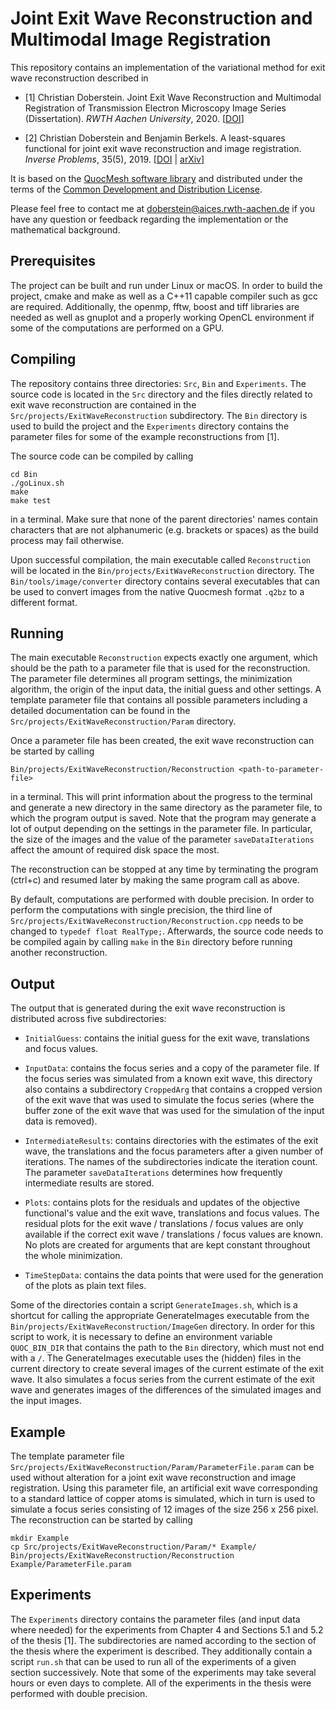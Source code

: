 # Joint Exit Wave Reconstruction and Multimodal Image Registration

This repository contains an implementation of the variational method for exit wave reconstruction described in 

+ [1] Christian Doberstein. Joint Exit Wave Reconstruction and Multimodal Registration of Transmission Electron Microscopy Image Series (Dissertation). *RWTH Aachen University*, 2020. [[DOI](http://doi.org/10.18154/RWTH-2020-06672)]

+ [2] Christian Doberstein and Benjamin Berkels. A least-squares functional for joint exit wave reconstruction and image registration. *Inverse Problems*, 35(5), 2019. [[DOI](https://doi.org/10.1088/1361-6420/ab0b04) | [arXiv](https://arxiv.org/abs/1812.02786)]

It is based on the [QuocMesh software library](https://archive.ins.uni-bonn.de/numod.ins.uni-bonn.de/software/quocmesh/index.html) and distributed under the terms of the [Common Development and Distribution License](LICENSE.txt).

Please feel free to contact me at <doberstein@aices.rwth-aachen.de> if you have any question or feedback regarding the implementation or the mathematical background.

## Prerequisites

The project can be built and run under Linux or macOS. In order to build the project, cmake and make as well as a C++11 capable compiler such as gcc are required. Additionally, the openmp, fftw, boost and tiff libraries are needed as well as gnuplot and a properly working OpenCL environment if some of the computations are performed on a GPU.

## Compiling

The repository contains three directories: `Src`, `Bin` and `Experiments`. The source code is located in the `Src` directory and the files directly related to exit wave reconstruction are contained in the `Src/projects/ExitWaveReconstruction` subdirectory. The `Bin` directory is used to build the project and the `Experiments` directory contains the parameter files for some of the example reconstructions from [1].

The source code can be compiled by calling

    cd Bin
    ./goLinux.sh
    make
    make test

in a terminal. Make sure that none of the parent directories' names contain characters that are not alphanumeric (e.g. brackets or spaces) as the build process may fail otherwise.

Upon successful compilation, the main executable called `Reconstruction` will be located in the `Bin/projects/ExitWaveReconstruction` directory. The `Bin/tools/image/converter` directory contains several executables that can be used to convert images from the native Quocmesh format `.q2bz` to a different format.

## Running

The main executable `Reconstruction` expects exactly one argument, which should be the path to a parameter file that is used for the reconstruction. The parameter file determines all program settings, the minimization algorithm, the origin of the input data, the initial guess and other settings. A template parameter file that contains all possible parameters including a detailed documentation can be found in the `Src/projects/ExitWaveReconstruction/Param` directory.

Once a parameter file has been created, the exit wave reconstruction can be started by calling

    Bin/projects/ExitWaveReconstruction/Reconstruction <path-to-parameter-file>

in a terminal. This will print information about the progress to the terminal and generate a new directory in the same directory as the parameter file, to which the program output is saved. Note that the program may generate a lot of output depending on the settings in the parameter file. In particular, the size of the images and the value of the parameter `saveDataIterations` affect the amount of required disk space the most.

The reconstruction can be stopped at any time by terminating the program (ctrl+c) and resumed later by making the same program call as above.

By default, computations are performed with double precision. In order to perform the computations with single precision, the third line of `Src/projects/ExitWaveReconstruction/Reconstruction.cpp` needs to be changed to `typedef float RealType;`. Afterwards, the source code needs to be compiled again by calling `make` in the `Bin` directory before running another reconstruction.

## Output

The output that is generated during the exit wave reconstruction is distributed across five subdirectories:

+ `InitialGuess`: contains the initial guess for the exit wave, translations and focus values.

+ `InputData`: contains the focus series and a copy of the parameter file. If the focus series was simulated from a known exit wave, this directory also contains a subdirectory `CroppedArg` that contains a cropped version of the exit wave that was used to simulate the focus series (where the buffer zone of the exit wave that was used for the simulation of the input data is removed).

+ `IntermediateResults`: contains directories with the estimates of the exit wave, the translations and the focus parameters after a given number of iterations. The names of the subdirectories indicate the iteration count. The parameter `saveDataIterations` determines how frequently intermediate results are stored.

+ `Plots`: contains plots for the residuals and updates of the objective functional's value and the exit wave, translations and focus values. The residual plots for the exit wave / translations / focus values are only available if the correct exit wave / translations / focus values are known. No plots are created for arguments that are kept constant throughout the whole minimization.

+ `TimeStepData`: contains the data points that were used for the generation of the plots as plain text files.

Some of the directories contain a script `GenerateImages.sh`, which is a shortcut for calling the appropriate GenerateImages executable from the `Bin/projects/ExitWaveReconstruction/ImageGen` directory. In order for this script to work, it is necessary to define an environment variable `QUOC_BIN_DIR` that contains the path to the `Bin` directory, which must not end with a `/`. The GenerateImages executable uses the (hidden) files in the current directory to create several images of the current estimate of the exit wave. It also simulates a focus series from the current estimate of the exit wave and generates images of the differences of the simulated images and the input images.

## Example

The template parameter file `Src/projects/ExitWaveReconstruction/Param/ParameterFile.param` can be used without alteration for a joint exit wave reconstruction and image registration. Using this parameter file, an artificial exit wave corresponding to a standard lattice of copper atoms is simulated, which in turn is used to simulate a focus series consisting of 12 images of the size 256 x 256 pixel. The reconstruction can be started by calling

    mkdir Example
    cp Src/projects/ExitWaveReconstruction/Param/* Example/
    Bin/projects/ExitWaveReconstruction/Reconstruction Example/ParameterFile.param

## Experiments

The `Experiments` directory contains the parameter files (and input data where needed) for the experiments from Chapter 4 and Sections 5.1 and 5.2 of the thesis [1]. The subdirectories are named according to the section of the thesis where the experiment is described. They additionally contain a script `run.sh` that can be used to run all of the experiments of a given section successively. Note that some of the experiments may take several hours or even days to complete. All of the experiments in the thesis were performed with double precision.

